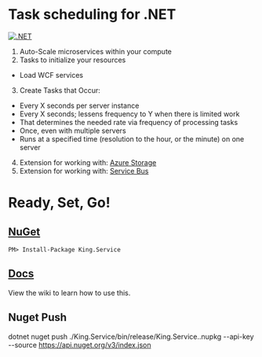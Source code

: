 # Task scheduling for .NET
[![.NET](https://github.com/jefking/King.Service/actions/workflows/dotnet.yml/badge.svg)](https://github.com/jefking/King.Service/actions/workflows/dotnet.yml)
1. Auto-Scale microservices within your compute
2. Tasks to initialize your resources
 + Load WCF services
3. Create Tasks that Occur:
 + Every X seconds per server instance
 + Every X seconds; lessens frequency to Y when there is limited work
 + That determines the needed rate via frequency of processing tasks
 + Once, even with multiple servers
 + Runs at a specified time (resolution to the hour, or the minute) on one server
4. Extension for working with: [Azure Storage](https://github.com/jefking/King.Service.Azure)
5. Extension for working with: [Service Bus](https://github.com/jefking/King.Service.ServiceBus)

# Ready, Set, Go!
## [NuGet](https://www.nuget.org/packages/King.Service)
```
PM> Install-Package King.Service
```

## [Docs](https://github.com/jefking/King.Service/wiki)
View the wiki to learn how to use this.

## Nuget Push
dotnet nuget push ./King.Service/bin/release/King.Service.<version>.nupkg --api-key <Key>  --source https://api.nuget.org/v3/index.json
